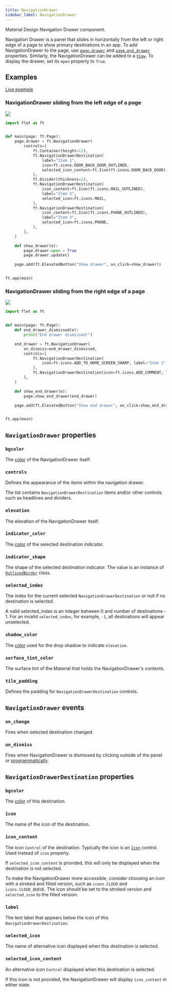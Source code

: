```yaml
---
title: NavigationDrawer
sidebar_label: NavigationDrawer
---
```


Material Design Navigation Drawer component.

Navigation Drawer is a panel that slides in horizontally from the left or right edge of a page to show primary destinations in an app. To add NavigationDrawer to the page, use [`page.drawer`](/docs/controls/page#drawer) and [`page.end_drawer`](/docs/controls/page#end_drawer) properties. Similarly, the NavigationDrawer can be added to a [`View`](/docs/controls/view#drawer). To display the drawer, set its `open` property to `True`.

## Examples

[Live example](https://flet-controls-gallery.fly.dev/navigation/navigationdrawer)

### NavigationDrawer sliding from the left edge of a page

<img src="/img/docs/controls/navigationdrawer/navigation-drawer-start.gif" className="screenshot-60"/>

```python
import flet as ft


def main(page: ft.Page):
    page.drawer = ft.NavigationDrawer(
        controls=[
            ft.Container(height=12),
            ft.NavigationDrawerDestination(
                label="Item 1",
                icon=ft.icons.DOOR_BACK_DOOR_OUTLINED,
                selected_icon_content=ft.Icon(ft.icons.DOOR_BACK_DOOR),
            ),
            ft.Divider(thickness=2),
            ft.NavigationDrawerDestination(
                icon_content=ft.Icon(ft.icons.MAIL_OUTLINED),
                label="Item 2",
                selected_icon=ft.icons.MAIL,
            ),
            ft.NavigationDrawerDestination(
                icon_content=ft.Icon(ft.icons.PHONE_OUTLINED),
                label="Item 3",
                selected_icon=ft.icons.PHONE,
            ),
        ],
    )

    def show_drawer(e):
        page.drawer.open = True
        page.drawer.update()

    page.add(ft.ElevatedButton("Show drawer", on_click=show_drawer))


ft.app(main)
```

### NavigationDrawer sliding from the right edge of a page

<img src="/img/docs/controls/navigationdrawer/navigation-drawer-end.gif" className="screenshot-60"/>

```python
import flet as ft


def main(page: ft.Page):
    def end_drawer_dismissed(e):
        print("End drawer dismissed!")

    end_drawer = ft.NavigationDrawer(
        on_dismiss=end_drawer_dismissed,
        controls=[
            ft.NavigationDrawerDestination(
                icon=ft.icons.ADD_TO_HOME_SCREEN_SHARP, label="Item 1"
            ),
            ft.NavigationDrawerDestination(icon=ft.icons.ADD_COMMENT, label="Item 2"),
        ],
    )

    def show_end_drawer(e):
        page.show_end_drawer(end_drawer)

    page.add(ft.ElevatedButton("Show end drawer", on_click=show_end_drawer))


ft.app(main)
```

## `NavigationDrawer` properties

### `bgcolor`

The [color](/docs/reference/colors) of the NavigationDrawer itself.

### `controls`

Defines the appearance of the items within the navigation drawer.

The list contains `NavigationDrawerDestination` items and/or other controls such as headlines and dividers.

### `elevation`

The elevation of the NavigationDrawer itself.

### `indicator_color`

The [color](/docs/reference/colors) of the selected destination indicator.

### `indicator_shape`

The shape of the selected destination indicator. The value is an instance of [`OutlinedBorder`](/docs/reference/types/outlinedborder) class.

### `selected_index`

The index for the current selected `NavigationDrawerDestination` or null if no destination is selected.

A valid selected_index is an integer between 0 and number of destinations - 1. For an invalid `selected_index`, for example, `-1`, all destinations will appear unselected.

### `shadow_color`

The [color](/docs/reference/colors) used for the drop shadow to indicate `elevation`.

### `surface_tint_color`

The surface tint of the Material that holds the NavigationDrawer's contents.

### `tile_padding`

Defines the padding for `NavigationDrawerDestination` controls.

## `NavigationDrawer` events

### `on_change`

Fires when selected destination changed.

### `on_dismiss`

Fires when NavigationDrawer is dismissed by clicking outside of the panel or [programmatically](/docs/controls/page#close_drawer).

## `NavigationDrawerDestination` properties

### `bgcolor`

The [color](/docs/reference/colors) of this destination.

### `icon`

The name of the icon of the destination.

### `icon_content`

The icon `Control` of the destination. Typically the icon is an [`Icon`](/docs/controls/icon) control. Used instead of `icon` property.

If `selected_icon_content` is provided, this will only be displayed when the destination is not selected.

To make the NavigationDrawer more accessible, consider choosing an icon with a stroked and filled version, such as `icons.CLOUD` and `icons.CLOUD_QUEUE`. The icon should be set to the stroked version and `selected_icon` to the filled version.

### `label`

The text label that appears below the icon of this `NavigationDrawerDestination`.

### `selected_icon`

The name of alternative icon displayed when this destination is selected.

### `selected_icon_content`

An alternative icon `Control` displayed when this destination is selected.

If this icon is not provided, the NavigationDrawer will display `icon_content` in either state.